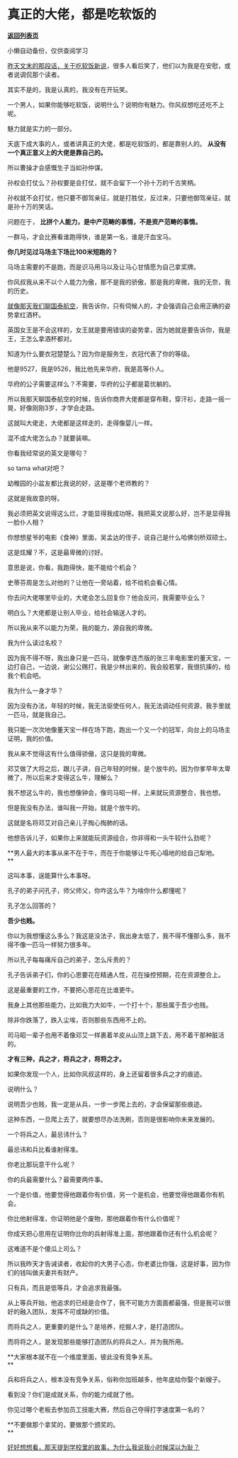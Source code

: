 # 真正的大佬，都是吃软饭的

[**返回列表页**](/gzh/记忆承载3)

小懒自动备份，仅供查阅学习

[昨天文末的那段话，关于吃软饭新说](http://mp.weixin.qq.com/s?__biz=MzU3NDc5Nzc0NQ==&mid=2247524166&idx=1&sn=3e93fcaab9bb2797f4bf8145f4bf0280&chksm=fd2e3d98ca59b48e292f5e3a599d6e46fb3b43006253f1b08195ccace702726c36b8259efbf8&scene=21#wechat_redirect)，很多人看后笑了，他们以为我是在安慰，或者说调侃那个读者。  

其实不是的，我是认真的，我没有在开玩笑。

一个男人，如果你能够吃软饭，说明什么？说明你有魅力。你风叔想吃还吃不上呢。  

魅力就是实力的一部分。

天底下成大事的人，或者讲真正的大佬，都是吃软饭的，都是靠别人的。 **从没有一个真正意义上的大佬是靠自己的。**  

所以曹操才会感慨生子当如孙仲谋。  

孙权会打仗么？孙权要是会打仗，就不会留下一个孙十万的千古笑柄。  

孙权就不会打仗，他只要不御驾亲征，就是打胜仗，反过来，只要他御驾亲征，就是孙十万的笑话。  

问题在于， **比拼个人能力，是中产范畴的事情，不是资产范畴的事情。**  

一群马，才会比赛看谁跑得快，谁是第一名，谁是汗血宝马。  

 **你几时见过马场主下场比100米短跑的？**

马场主需要的不是跑，而是识马用马以及让马心甘情愿为自己拿奖牌。  

你风叔我从来不以个人能力为傲，那不是我的骄傲，那是我的卑微，我的无奈，我的历史。  

[就像那天我们聊国泰航空](http://mp.weixin.qq.com/s?__biz=MzU0MjYwNDU2Mw==&mid=2247511183&idx=1&sn=cf41ab0fab7fccd1f646d645e738b2cc&chksm=fb1ac0f3cc6d49e5fdc68f1c88df64364563eefe4cda5125b56c8e4b3efa073dbb5b98faa498&scene=21#wechat_redirect)，我告诉你，只有伺候人的，才会强调自己会用正确的姿势拿红酒杯。  

英国女王是不会这样的，女王就是要用错误的姿势拿，因为她就是要告诉你，我是王，王怎么拿酒杯都对。

知道为什么要衣冠楚楚么？因为你是服务生，衣冠代表了你的等级。  

他是9527，我是9526，我比他先来华府，我是高等仆人。

华府的公子需要这样么？不需要，华府的公子都是葛优躺的。

所以我那天聊国泰航空的时候，告诉你商界大佬都是穿布鞋，穿汗衫，走路一摇一晃，好像刚刚3岁，才学会走路。

这就叫大佬走，大佬都是这样走的，走得像婴儿一样。

混不成大佬怎么办？就要装嘛。  

你看我经常说的英文是哪句？  

so tama what对吧？

幼稚园的小盆友都比我说的好，这是哪个老师教的？  

这就是我故意的呀。  

我必须把英文说得这么烂，才能显得我成功呀。我把英文说那么好，岂不是显得我一脸仆人相？

你想想星爷的电影《食神》里面，吴孟达的侄子，说自己是什么哈佛剑桥双硕士。

这是炫耀？不，这是最卑微的讨好。  

意思是说，你看，我跑得快，能不能给个机会？  

史蒂芬周是怎么对他的？让他在一旁站着，给不给机会看心情。

你去问大佬哪里毕业的，大佬会怎么回复你？他会反问，我需要毕业么？  

明白么？大佬都是让别人毕业，给社会输送人才的。  

所以我从来不以能力为荣，我的能力，源自我的卑微。  

我为什么读过名校？  

因为我不得不呀，我出身只是一匹马，就像李连杰版的张三丰电影里的董天宝，一边打自己，一边说，谢公公赐打，我是少林出来的，我会般若掌，我很抗揍的，给我个机会吧。

我为什么一身才华？  

因为没有办法，年轻的时候，我无法驱使任何人，我无法调动任何资源，我手里就一匹马，就是我自己。

我只能一次次地像董天宝一样在场下跑，跑出一个又一个的冠军，向台上的马场主证明，我的价值。

我从来不觉得这有什么值得骄傲，这只是我的卑微。  

邓艾做了大将之后，跟儿子讲，自己年轻的时候，是个放牛的。因为你爹早年太卑微了，所以后来才变得这么牛，理解么？

我不想这么牛的，我也想像钟会，像司马昭一样，上来就玩资源整合，我也想。  

但是我没有办法，谁叫我一开始，就是个放牛的。

这就是名将邓艾对自己亲儿子掏心掏肺的话。  

他想告诉儿子，如果你上来就能玩资源组合，你非得和一头牛较什么劲呢？  

 **男人最大的本事从来不在于牛，而在于你能够让牛死心塌地的给自己犁地。  
**

这叫本事，逞能算什么本事呀。

孔子的弟子问孔子，师父师父，你咋这么牛？为啥你什么都懂呢？

孔子怎么回答的？

 **吾少也贱。**

你以为我想懂这么多么？我这是没法子，我出身太低了，我不得不懂那么多，我不得不像一匹马一样努力很多年。

所以孔子每每痛斥自己的弟子，怎么斥责的？

孔子告诉弟子们，你的心思要花在精通人性，花在操控预期，花在资源整合上。

这是最重要的工作，不要把心思花在比谁更牛。

我身上其他那些能力，比如我力大如牛，一个打十个，那些属于吾少也贱。

除非你跌落了，跌入尘埃，否则那些东西用不上的。

司马昭一辈子也用不着像邓艾一样裹着羊皮从山顶上跳下去，用不着干那种脏活的。

 **才有三种，兵之才，将兵之才，将将之才。**

如果你发现一个人，比如你风叔这样的，身上还留着很多兵之才的痕迹。

说明什么？

说明吾少也贱，我一定是从兵，一步一步爬上去的，才会保留那些痕迹。

这种东西，一旦爬上去了，就要想尽办法洗刷，否则是很影响你未来发展的。

一个将兵之人，最忌讳什么？

最忌讳和兵比看谁射得准。

你老比那玩意干什么呢？  

你的兵最需要什么？最需要两件事。  

一个是价值，他要觉得他跟着你有价值，另一个是机会，他要觉得他跟着你有机会。

你比他射得准，你证明他是个废物，那他跟着你有什么价值呢？  

你成天把心思用在证明你比你的兵射得准上面，那他跟着你还有什么机会呢？  

这难道不是个傻瓜上司么？  

所以我昨天才告诫读者，收起你的大男子心态，你老婆比你强，这是好事，因为你们的钱叫做夫妻共有财产。

只有兵，而且是低等兵，才会追求我最强。  

从上等兵开始，他追求的已经是合作了，我不可能方方面面都最强，但是我可以很好的融入团队，发挥不可或缺的价值。  

而将兵之人，更重要的是什么？是培养，挖掘人才，是打造团队。

而将将之人，是发现那些能够打造团队的将兵之人，并为我所用。

 **大家根本就不在一个维度里面，彼此没有竞争关系。  
**

兵和将兵之人，根本没有竞争关系，俗称你加班越多，他年底给你娶个新嫂子。  

看到没？你们是成就关系，你的能力成就了他。  

你见过哪个老板去参加员工技能大赛，然后自己夺得打字速度第一名的？  

 **不要做那个拿奖的，要做那个颁奖的。  
**

[好好想想看，那天提到学校里的故事，为什么我说我小时候深以为耻？](http://mp.weixin.qq.com/s?__biz=MzkwMzQ1MzczOQ==&mid=2247483875&idx=1&sn=74db4d4bb7f902924fc38f84cf40ea57&chksm=c0974ca7f7e0c5b1a9e80687d4c5bd71d48e57e6f754f6e8a408501d29fe4581f7f3dba9006d&scene=21#wechat_redirect)

